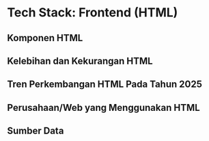 # Tech Stack: Frontend (HTML)
## Komponen HTML 
## Kelebihan dan Kekurangan HTML
## Tren Perkembangan HTML Pada Tahun 2025
## Perusahaan/Web yang Menggunakan HTML
## Sumber Data
